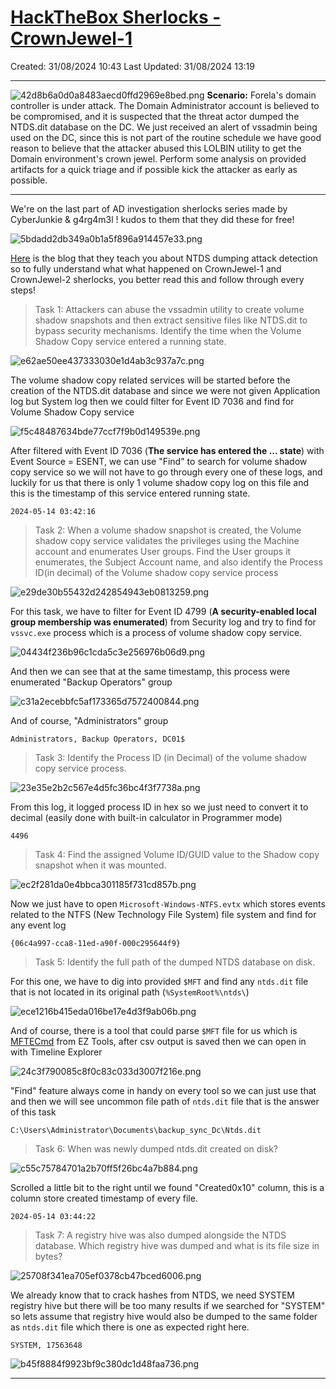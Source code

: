 # [HackTheBox Sherlocks - CrownJewel-1](https://app.hackthebox.com/sherlocks/CrownJewel-1)
Created: 31/08/2024 10:43
Last Updated: 31/08/2024 13:19
* * *

![42d8b6a0d0a8483aecd0ffd2969e8bed.png](../../../_resources/42d8b6a0d0a8483aecd0ffd2969e8bed.png)
**Scenario:**
Forela's domain controller is under attack. The Domain Administrator account is believed to be compromised, and it is suspected that the threat actor dumped the NTDS.dit database on the DC. We just received an alert of vssadmin being used on the DC, since this is not part of the routine schedule we have good reason to believe that the attacker abused this LOLBIN utility to get the Domain environment's crown jewel. Perform some analysis on provided artifacts for a quick triage and if possible kick the attacker as early as possible.

* * *
We're on the last part of AD investigation sherlocks series made by CyberJunkie & g4rg4m3l ! kudos to them that they did these for free!

![5bdadd2db349a0b1a5f896a914457e33.png](../../../_resources/5bdadd2db349a0b1a5f896a914457e33.png)

[Here](https://www.hackthebox.com/blog/ntds-dumping-attack-detection) is the blog that they teach you about NTDS dumping attack detection so to fully understand what what happened on CrownJewel-1 and CrownJewel-2 sherlocks, you better read this and follow through every steps!

>Task 1: Attackers can abuse the vssadmin utility to create volume shadow snapshots and then extract sensitive files like NTDS.dit to bypass security mechanisms. Identify the time when the Volume Shadow Copy service entered a running state.

![e62ae50ee437333030e1d4ab3c937a7c.png](../../../_resources/e62ae50ee437333030e1d4ab3c937a7c.png)

The volume shadow copy related services will be started before the creation of the NTDS.dit database and since we were not given Application log but System log then we could filter for Event ID 7036 and find for Volume Shadow Copy service 

![f5c48487634bde77ccf7f9b0d149539e.png](../../../_resources/f5c48487634bde77ccf7f9b0d149539e.png)

After filtered with Event ID 7036 (**The service has entered the ... state**) with Event Source = ESENT, we can use "Find" to search for volume shadow copy service so we will not have to go through every one of these logs, and luckily for us that there is only 1 volume shadow copy log on this file and this is the timestamp of this service entered running state. 

```
2024-05-14 03:42:16
```

>Task 2: When a volume shadow snapshot is created, the Volume shadow copy service validates the privileges using the Machine account and enumerates User groups. Find the User groups it enumerates, the Subject Account name, and also identify the Process ID(in decimal) of the Volume shadow copy service process

![e29de30b55432d242854943eb0813259.png](../../../_resources/e29de30b55432d242854943eb0813259.png)

For this task, we have to filter for Event ID 4799 (**A security-enabled local group membership was enumerated**) from Security log and try to find for `vssvc.exe` process which is a process of volume shadow copy service.

![04434f236b96c1cda5c3e256976b06d9.png](../../../_resources/04434f236b96c1cda5c3e256976b06d9.png)

And then we can see that at the same timestamp, this process were enumerated "Backup Operators" group

![c31a2ecebbfc5af173365d7572400844.png](../../../_resources/c31a2ecebbfc5af173365d7572400844.png)

And of course, "Administrators" group 

```
Administrators, Backup Operators, DC01$
```

>Task 3: Identify the Process ID (in Decimal) of the volume shadow copy service process.

![23e35e2b2c567e4d5fc36bc4f3f7738a.png](../../../_resources/23e35e2b2c567e4d5fc36bc4f3f7738a.png)

From this log, it logged process ID in hex so we just need to convert it to decimal (easily done with built-in calculator in Programmer mode)

```
4496
```

>Task 4: Find the assigned Volume ID/GUID value to the Shadow copy snapshot when it was mounted.

![ec2f281da0e4bbca301185f731cd857b.png](../../../_resources/ec2f281da0e4bbca301185f731cd857b.png)

Now we just have to open `Microsoft-Windows-NTFS.evtx` which stores events related to the NTFS (New Technology File System) file system and find for any event log 

```
{06c4a997-cca8-11ed-a90f-000c295644f9}
```

>Task 5: Identify the full path of the dumped NTDS database on disk.

For this one, we have to dig into provided `$MFT` and find any `ntds.dit` file that is not located in its original path (`%SystemRoot%\ntds\`)

![ece1216b415eda016be17e4d3f9ab06b.png](../../../_resources/ece1216b415eda016be17e4d3f9ab06b.png)

And of course, there is a tool that could parse `$MFT` file for us which is [MFTECmd](https://github.com/EricZimmerman/MFTECmd) from EZ Tools, after csv output is saved then we can open in with Timeline Explorer

![24c3f790085c8f0c83c033d3007f216e.png](../../../_resources/24c3f790085c8f0c83c033d3007f216e.png)

"Find" feature always come in handy on every tool so we can just use that and then we will see uncommon file path of `ntds.dit` file that is the answer of this task
 
```
C:\Users\Administrator\Documents\backup_sync_Dc\Ntds.dit
```

>Task 6: When was newly dumped ntds.dit created on disk?

![c55c75784701a2b70ff5f26bc4a7b884.png](../../../_resources/c55c75784701a2b70ff5f26bc4a7b884.png)

Scrolled a little bit to the right until we found "Created0x10" column, this is a column store created timestamp of every file.

```
2024-05-14 03:44:22
```

>Task 7: A registry hive was also dumped alongside the NTDS database. Which registry hive was dumped and what is its file size in bytes?

![25708f341ea705ef0378cb47bced6006.png](../../../_resources/25708f341ea705ef0378cb47bced6006.png)

We already know that to crack hashes from NTDS, we need SYSTEM registry hive but there will be too many results if we searched for "SYSTEM" so lets assume that registry hive would also be dumped to the same folder as `ntds.dit` file which there is one as expected right here.

```
SYSTEM, 17563648
```

![b45f8884f9923bf9c380dc1d48faa736.png](../../../_resources/b45f8884f9923bf9c380dc1d48faa736.png)
* * *
